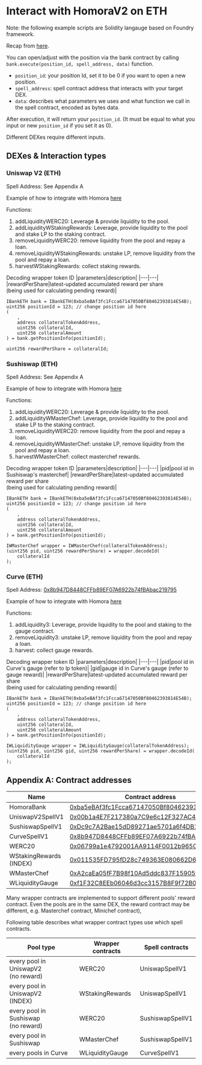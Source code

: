 # Interact with HomoraV2 on ETH

Note: the following example scripts are Solidity langauge based on Foundry framework.

Recap from [here](../readme.md).

You can open/adjust with the position via the bank contract by calling `bank.execute(position_id, spell_address, data)` function.

- `position_id`: your position Id, set it to be 0 if you want to open a new position.
- `spell_address`: spell contract address that interacts with your target DEX.
- `data`: describes what parameters we uses and what function we call in the spell contract, encoded as bytes data.

After execution, it will return your `position_id`. (It must be equal to what you input or new `position_id` if you set it as 0).

Different DEXes require different inputs.

## DEXes & Interaction types

### Uniswap V2 (ETH)

Spell Address: See Appendix A

Example of how to integrate with Homora [here](../contracts/eth/UniswapV2SpellV1IntegrationEth.sol)

Functions:

1. addLiquidityWERC20: Leverage & provide liquidity to the pool.
2. addLiquidityWStakingRewards: Leverage, provide liquidity to the pool and stake LP to the staking contract.
3. removeLiquidityWERC20: remove liquidity from the pool and repay a loan.
4. removeLiquidityWStakingRewards: unstake LP, remove liquidity from the pool and repay a loan.
5. harvestWStakingRewards: collect staking rewards.

Decoding wrapper token ID
|parameters|description|
|---|---|
|rewardPerShare|latest-updated accumulated reward per share <br> (being used for calculating pending reward)|

```solidity=
IBankETH bank = IBankETH(0xba5eBAf3fc1Fcca67147050Bf80462393814E54B);
uint256 positionId = 123; // change position id here
(
    ,
    address collateralTokenAddress,
    uint256 collateralId,
    uint256 collateralAmount
) = bank.getPositionInfo(positionId);

uint256 rewardPerShare = collateralId;
```

### Sushiswap (ETH)

Spell Address: See Appendix A

Example of how to integrate with Homora [here](../contracts/eth/SushiswapSpellV1IntegrationEth.sol)

Functions:

1. addLiquidityWERC20: Leverage & provide liquidity to the pool.
2. addLiquidityWMasterChef: Leverage, provide liquidity to the pool and stake LP to the staking contract.
3. removeLiquidityWERC20: remove liquidity from the pool and repay a loan.
4. removeLiquidityWMasterChef: unstake LP, remove liquidity from the pool and repay a loan.
5. harvestWMasterChef: collect masterchef rewards.

Decoding wrapper token ID
|parameters|description|
|---|---|
|pid|pool id in Sushiswap's masterchef|
|rewardPerShare|latest-updated accumulated reward per share <br> (being used for calculating pending reward)|

```solidity=
IBankETH bank = IBankETH(0xba5eBAf3fc1Fcca67147050Bf80462393814E54B);
uint256 positionId = 123; // change position id here
(
    ,
    address collateralTokenAddress,
    uint256 collateralId,
    uint256 collateralAmount
) = bank.getPositionInfo(positionId);

IWMasterChef wrapper = IWMasterChef(collateralTokenAddress);
(uint256 pid, uint256 rewardPerShare) = wrapper.decodeId(
    collateralId
);
```

### Curve (ETH)

Spell Address: [0x8b947D8448CFFb89EF07A6922b74fBAbac219795](https://etherscan.io/address/0x8b947D8448CFFb89EF07A6922b74fBAbac219795)

Example of how to integrate with Homora [here](../contracts/eth/CurveSpellV1IntegrationEth.sol)

Functions:

1. addLiquidity3: Leverage, provide liquidity to the pool and staking to the gauge contract.
2. removeLiquidity3: unstake LP, remove liquidity from the pool and repay a loan.
3. harvest: collect gauge rewards.

Decoding wrapper token ID
|parameters|description|
|---|---|
|pid|pool id in Curve's gauge (refer to lp token)|
|gid|gauge id in Curve's gauge (refer to gauge reward)|
|rewardPerShare|latest-updated accumulated reward per share <br> (being used for calculating pending reward)|

```solidity=
IBankETH bank = IBankETH(0xba5eBAf3fc1Fcca67147050Bf80462393814E54B);
uint256 positionId = 123; // change position id here
(
    ,
    address collateralTokenAddress,
    uint256 collateralId,
    uint256 collateralAmount
) = bank.getPositionInfo(positionId);

IWLiquidityGauge wrapper = IWLiquidityGauge(collateralTokenAddress);
(uint256 pid, uint256 gid, uint256 rewardPerShare) = wrapper.decodeId(
    collateralId
);
```

## Appendix A: Contract addresses

| Name                    | Contract address                                                                                                      |
| ----------------------- | --------------------------------------------------------------------------------------------------------------------- |
| HomoraBank              | [0xba5eBAf3fc1Fcca67147050Bf80462393814E54B](https://etherscan.io/address/0xba5eBAf3fc1Fcca67147050Bf80462393814E54B) |
| UniswapV2SpellV1        | [0x00b1a4E7F217380a7C9e6c12F327AC4a1D9B6A14](https://etherscan.io/address/0x00b1a4E7F217380a7C9e6c12F327AC4a1D9B6A14) |
| SushiswapSpellV1        | [0xDc9c7A2Bae15dD89271ae5701a6f4DB147BAa44C](https://etherscan.io/address/0xDc9c7A2Bae15dD89271ae5701a6f4DB147BAa44C) |
| CurveSpellV1            | [0x8b947D8448CFFb89EF07A6922b74fBAbac219795](https://etherscan.io/address/0x8b947D8448CFFb89EF07A6922b74fBAbac219795) |
| WERC20                  | [0x06799a1e4792001AA9114F0012b9650cA28059a3](https://etherscan.io/address/0x06799a1e4792001AA9114F0012b9650cA28059a3) |
| WStakingRewards (INDEX) | [0x011535FD795fD28c749363E080662D62fBB456a7](https://etherscan.io/address/0x011535FD795fD28c749363E080662D62fBB456a7) |
| WMasterChef             | [0xA2caEa05fF7B98f10Ad5ddc837F15905f33FEb60](https://etherscan.io/address/0xA2caEa05fF7B98f10Ad5ddc837F15905f33FEb60) |
| WLiquidityGauge         | [0xf1F32C8EEb06046d3cc3157B8F9f72B09D84ee5b](https://etherscan.io/address/0xf1F32C8EEb06046d3cc3157B8F9f72B09D84ee5b) |

Many wrapper contracts are implemented to support different pools' reward contract. Even the pools are in the same DEX, the reward contract may be different, e.g. Masterchef contract, Minichef contract),

Following table describes what wrapper contract types use which spell contracts.

| Pool type                               | Wrapper contracts | Spell contracts  |
| --------------------------------------- | ----------------- | ---------------- |
| every pool in UniswapV2<br> (no reward) | WERC20            | UniswapSpellV1   |
| every pool in UniswapV2<br> (INDEX)     | WStakingRewards   | UniswapSpellV1   |
| every pool in Sushiswap<br> (no reward) | WERC20            | SushiswapSpellV1 |
| every pool in Sushiswap                 | WMasterChef       | SushiswapSpellV1 |
| every pools in Curve                    | WLiquidityGauge   | CurveSpellV1     |
